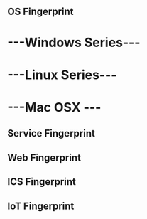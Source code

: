 
## OS Fingerprint
# ---Windows Series---

# ---Linux Series---

# ---Mac OSX ---

## Service Fingerprint


## Web Fingerprint


## ICS Fingerprint


## IoT Fingerprint
